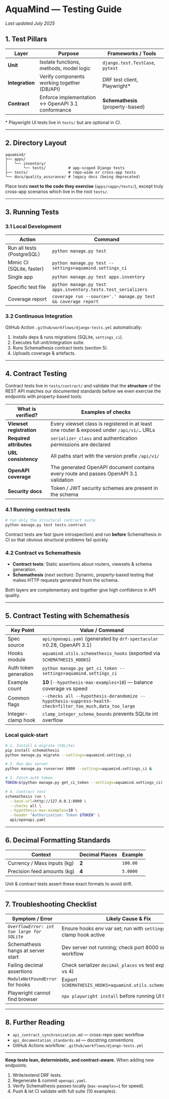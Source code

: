 # AquaMind — Testing Guide

_Last updated July 2025_

## 1. Test Pillars

| Layer          | Purpose                                           | Frameworks / Tools                  |
|----------------|---------------------------------------------------|-------------------------------------|
| **Unit**       | Isolate functions, methods, model logic           | `django.test.TestCase`, `pytest`    |
| **Integration**| Verify components working together (DB/API)       | DRF test client, Playwright*        |
| **Contract**   | Enforce implementation ↔ OpenAPI 3.1 conformance  | **Schemathesis** (property-based)   |

\* Playwright UI tests live in `tests/` but are optional in CI.

---

## 2. Directory Layout

```
aquamind/
├── apps/
│   └── inventory/
│       └── tests/          # app-scoped Django tests
├── tests/                  # repo-wide or cross-app tests
└── docs/quality_assurance/ # legacy docs (being deprecated)
```

Place tests **next to the code they exercise** (`apps/<app>/tests/`), except truly cross-app scenarios which live in the root `tests/`.

---

## 3. Running Tests

### 3.1 Local Development

| Action                           | Command                                                                                           |
|---------------------------------|---------------------------------------------------------------------------------------------------|
| Run all tests (PostgreSQL)      | `python manage.py test`                                                                            |
| Mimic CI (SQLite, faster)       | `python manage.py test --settings=aquamind.settings_ci`                                            |
| Single app                       | `python manage.py test apps.inventory`                                                            |
| Specific test file               | `python manage.py test apps.inventory.tests.test_serializers`                                     |
| Coverage report                  | `coverage run --source='.' manage.py test && coverage report`                                     |

### 3.2 Continuous Integration

GitHub Action `.github/workflows/django-tests.yml` automatically:

1. Installs deps & runs migrations (SQLite, `settings_ci`).
2. Executes full unit/integration suite.
3. Runs Schemathesis contract tests (section 5).
4. Uploads coverage & artefacts.

---

## 4. Contract Testing

Contract tests live in `tests/contract/` and validate that the **structure** of the
REST API matches our documented standards before we even exercise the endpoints
with property-based tools:

| What is verified? | Examples of checks |
|-------------------|--------------------|
| **Viewset registration** | Every viewset class is registered in at least one router & exposed under `/api/v1/…` URLs |
| **Required attributes**  | `serializer_class` and authentication permissions are declared |
| **URL consistency**      | All paths start with the version prefix `/api/v1/` |
| **OpenAPI coverage**     | The generated OpenAPI document contains every route and passes OpenAPI 3.1 validation |
| **Security docs**        | Token / JWT security schemes are present in the schema |

### 4.1 Running contract tests

```bash
# run only the structural contract suite
python manage.py test tests.contract
```

Contract tests are fast (pure introspection) and run **before** Schemathesis in
CI so that obvious structural problems fail quickly.

### 4.2 Contract vs Schemathesis

* **Contract tests**: Static assertions about routers, viewsets & schema
  generation.
* **Schemathesis** (next section): Dynamic, property-based testing that makes
  HTTP requests generated from the schema.

Both layers are complementary and together give high confidence in API quality.

---

## 5. Contract Testing with Schemathesis

| Key Point                         | Value / Command                                                                                          |
|----------------------------------|-----------------------------------------------------------------------------------------------------------|
| Spec source                       | `api/openapi.yaml` (generated by `drf-spectacular` ≥0.28, OpenAPI 3.1)                                    |
| Hooks module                      | `aquamind.utils.schemathesis_hooks` (exported via `SCHEMATHESIS_HOOKS`)                                   |
| Auth token generation             | `python manage.py get_ci_token --settings=aquamind.settings_ci`                                           |
| Example count                     | **10** (`--hypothesis-max-examples=10`) — balance coverage vs speed                                       |
| Common flags                      | `--checks all --hypothesis-derandomize --hypothesis-suppress-health-check=filter_too_much,data_too_large` |
| Integer-clamp hook                | `clamp_integer_schema_bounds` prevents SQLite int overflow                                                |

### Local quick-start

```bash
# 1. Install & migrate (SQLite)
pip install schemathesis
python manage.py migrate --settings=aquamind.settings_ci

# 2. Run dev server
python manage.py runserver 8000 --settings=aquamind.settings_ci &

# 3. Fetch auth token
TOKEN=$(python manage.py get_ci_token --settings=aquamind.settings_ci)

# 4. Contract test
schemathesis run \
  --base-url=http://127.0.0.1:8000 \
  --checks all \
  --hypothesis-max-examples=10 \
  --header "Authorization: Token $TOKEN" \
  api/openapi.yaml
```

---

## 6. Decimal Formatting Standards

| Context                          | Decimal Places | Example  |
|---------------------------------|---------------|----------|
| Currency / Mass inputs (kg)     | **2**         | `100.00` |
| Precision feed amounts (kg)     | **4**         | `5.0000` |

Unit & contract tests assert these exact formats to avoid drift.

---

## 7. Troubleshooting Checklist

| Symptom / Error                              | Likely Cause & Fix                                                         |
|----------------------------------------------|----------------------------------------------------------------------------|
| _`OverflowError: int too large for SQLite`_  | Ensure hooks env var set; run with `settings_ci`; integer clamp hook active |
| Schemathesis hangs at server start           | Dev server not running; check port 8000 or wait-loop in workflow           |
| Failing decimal assertions                   | Check serializer `decimal_places` vs test expectation (2 vs 4)             |
| `ModuleNotFoundError` for hooks              | Export `SCHEMATHESIS_HOOKS=aquamind.utils.schemathesis_hooks`              |
| Playwright cannot find browser               | `npx playwright install` before running UI tests                           |

---

## 8. Further Reading

* `api_contract_synchronization.md` — cross-repo spec workflow  
* `api_documentation_standards.md` — docstring conventions  
* GitHub Actions workflow: `.github/workflows/django-tests.yml`

---

**Keep tests lean, deterministic, and contract-aware.** When adding new endpoints:

1. Write/extend DRF tests.  
2. Regenerate & commit `openapi.yaml`.  
3. Verify Schemathesis passes locally (`max-examples=1` for speed).  
4. Push & let CI validate with full suite (10 examples).  
